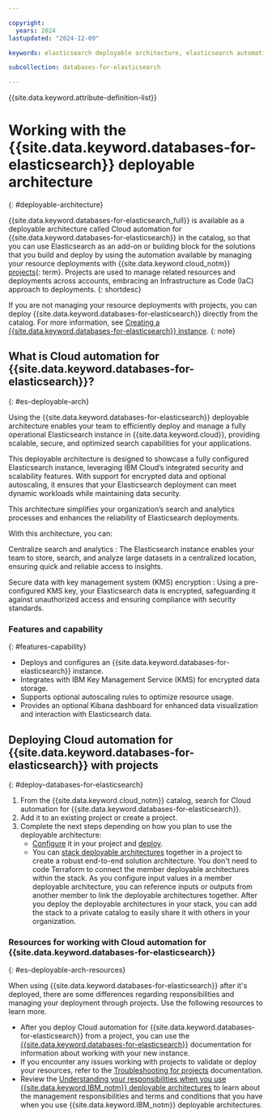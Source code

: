 ```yaml
---

copyright:
  years: 2024
lastupdated: "2024-12-09"

keywords: elasticsearch deployable architecture, elasticsearch automation

subcollection: databases-for-elasticsearch

---
```


{{site.data.keyword.attribute-definition-list}}

# Working with the {{site.data.keyword.databases-for-elasticsearch}} deployable architecture
{: #deployable-architecture}

{{site.data.keyword.databases-for-elasticsearch_full}} is available as a deployable architecture called Cloud automation for {{site.data.keyword.databases-for-elasticsearch}} in the catalog, so that you can use Elasticsearch as an add-on or building block for the solutions that you build and deploy by using the automation available by managing your resource deployments with {{site.data.keyword.cloud_notm}} [projects](#x2035151){: term}. Projects are used to manage related resources and deployments across accounts, embracing an Infrastructure as Code (IaC) approach to deployments.
{: shortdesc}

If you are not managing your resource deployments with projects, you can deploy {{site.data.keyword.databases-for-elasticsearch}} directly from the catalog. For more information, see [Creating a {{site.data.keyword.databases-for-elasticsearch}} instance](/docs/databases-for-elasticsearch?topic=databases-for-elasticsearch-create-instance-tutorial).
{: note}

## What is Cloud automation for {{site.data.keyword.databases-for-elasticsearch}}?
{: #es-deployable-arch}

Using the {{site.data.keyword.databases-for-elasticsearch}} deployable architecture enables your team to efficiently deploy and manage a fully operational Elasticsearch instance in {{site.data.keyword.cloud}}, providing scalable, secure, and optimized search capabilities for your applications.

This deployable architecture is designed to showcase a fully configured Elasticsearch instance, leveraging IBM Cloud’s integrated security and scalability features. With support for encrypted data and optional autoscaling, it ensures that your Elasticsearch deployment can meet dynamic workloads while maintaining data security.

This architecture simplifies your organization’s search and analytics processes and enhances the reliability of Elasticsearch deployments.

With this architecture, you can:

Centralize search and analytics
:   The Elasticsearch instance enables your team to store, search, and analyze large datasets in a centralized location, ensuring quick and reliable access to insights.

Secure data with key management system (KMS) encryption
:   Using a pre-configured KMS key, your Elasticsearch data is encrypted, safeguarding it against unauthorized access and ensuring compliance with security standards.

### Features and capability
{: #features-capability}

- Deploys and configures an {{site.data.keyword.databases-for-elasticsearch}} instance.
- Integrates with IBM Key Management Service (KMS) for encrypted data storage.
- Supports optional autoscaling rules to optimize resource usage.
- Provides an optional Kibana dashboard for enhanced data visualization and interaction with Elasticsearch data.

## Deploying Cloud automation for {{site.data.keyword.databases-for-elasticsearch}} with projects
{: #deploy-databases-for-elasticsearch}

1. From the {{site.data.keyword.cloud_notm}} catalog, search for Cloud automation for {{site.data.keyword.databases-for-elasticsearch}}.
1. Add it to an existing project or create a project.
1. Complete the next steps depending on how you plan to use the deployable architecture:
   - [Configure](/docs/secure-enterprise?topic=secure-enterprise-config-project) it in your project and [deploy](/docs/secure-enterprise?topic=secure-enterprise-deploy-project).
   - You can [stack deployable architectures](/docs/secure-enterprise?topic=secure-enterprise-config-stack) together in a project to create a robust end-to-end solution architecture. You don't need to code Terraform to connect the member deployable architectures within the stack. As you configure input values in a member deployable architecture, you can reference inputs or outputs from another member to link the deployable architectures together. After you deploy the deployable architectures in your stack, you can add the stack to a private catalog to easily share it with others in your organization.

### Resources for working with Cloud automation for {{site.data.keyword.databases-for-elasticsearch}}
{: #es-deployable-arch-resources}

When using {{site.data.keyword.databases-for-elasticsearch}} after it's deployed, there are some differences regarding responsibilities and managing your deployment through projects. Use the following resources to learn more.

- After you deploy Cloud automation for {{site.data.keyword.databases-for-elasticsearch}} from a project, you can use the [{{site.data.keyword.databases-for-elasticsearch}}](/docs/databases-for-elasticsearch) documentation for information about working with your new instance.
- If you encounter any issues working with projects to validate or deploy your resources, refer to the [Troubleshooting for projects](/docs/secure-enterprise?topic=secure-enterprise-troubleshooting-for-projects) documentation.
- Review the [Understanding your responsibilities when you use {{site.data.keyword.IBM_notm}} deployable architectures](/docs/secure-enterprise?topic=secure-enterprise-responsibilities-deployable-architectures) to learn about the management responsibilities and terms and conditions that you have when you use {{site.data.keyword.IBM_notm}} deployable architectures.
